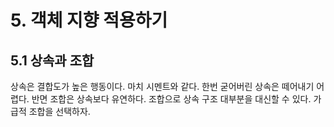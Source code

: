 # 5. 객체 지향 적용하기

## 5.1 상속과 조합

상속은 결합도가 높은 행동이다. 마치 시멘트와 같다. 한번 굳어버린 상속은 떼어내기 어렵다. 반면 조합은 상속보다 유연하다.
조합으로 상속 구조 대부분을 대신할 수 있다. 가급적 조합을 선택하자.
